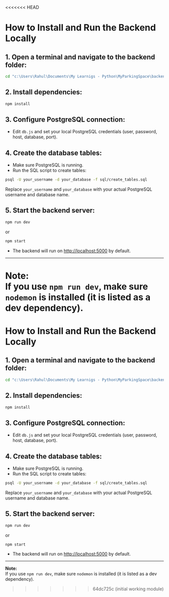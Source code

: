 <<<<<<< HEAD
# How to Install and Run the Backend Locally

## 1. Open a terminal and navigate to the backend folder:
```sh
cd "c:\Users\Rahul\Documents\My Learnigs - Python\MyParkingSpace\backend"
```

## 2. Install dependencies:
```sh
npm install
```

## 3. Configure PostgreSQL connection:
- Edit `db.js` and set your local PostgreSQL credentials (user, password, host, database, port).

## 4. Create the database tables:
- Make sure PostgreSQL is running.
- Run the SQL script to create tables:
```sh
psql -U your_username -d your_database -f sql/create_tables.sql
```
Replace `your_username` and `your_database` with your actual PostgreSQL username and database name.

## 5. Start the backend server:
```sh
npm run dev
```
or
```sh
npm start
```

- The backend will run on [http://localhost:5000](http://localhost:5000) by default.

---
**Note:**  
If you use `npm run dev`, make sure `nodemon` is installed (it is listed as a dev dependency).
=======
# How to Install and Run the Backend Locally

## 1. Open a terminal and navigate to the backend folder:
```sh
cd "c:\Users\Rahul\Documents\My Learnigs - Python\MyParkingSpace\backend"
```

## 2. Install dependencies:
```sh
npm install
```

## 3. Configure PostgreSQL connection:
- Edit `db.js` and set your local PostgreSQL credentials (user, password, host, database, port).

## 4. Create the database tables:
- Make sure PostgreSQL is running.
- Run the SQL script to create tables:
```sh
psql -U your_username -d your_database -f sql/create_tables.sql
```
Replace `your_username` and `your_database` with your actual PostgreSQL username and database name.

## 5. Start the backend server:
```sh
npm run dev
```
or
```sh
npm start
```

- The backend will run on [http://localhost:5000](http://localhost:5000) by default.

---
**Note:**  
If you use `npm run dev`, make sure `nodemon` is installed (it is listed as a dev dependency).
>>>>>>> 64dc725c (initial working module)

